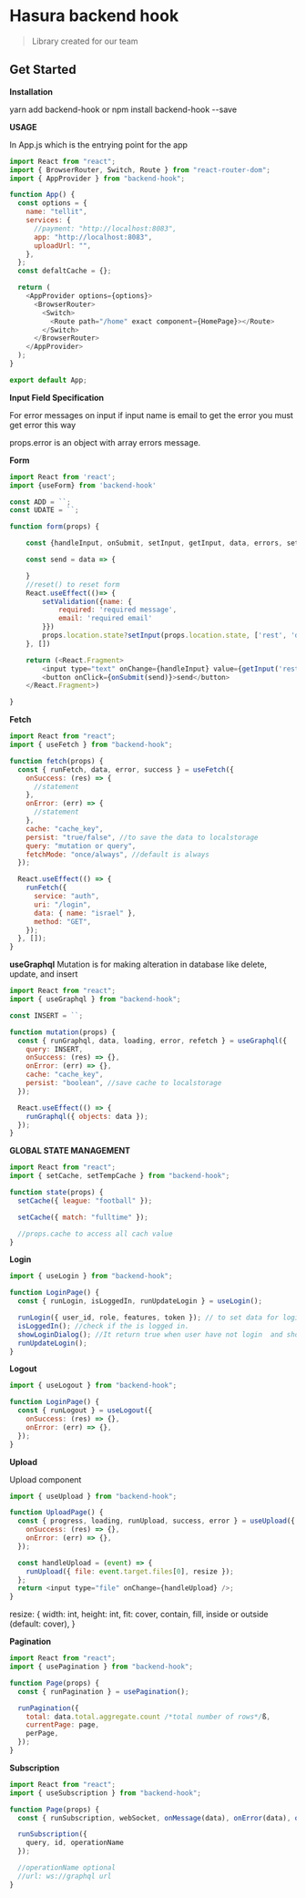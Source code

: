 # Hasura backend hook

> Library created for our team

## Get Started

**Installation**

yarn add backend-hook
or
npm install backend-hook --save

**USAGE**

In App.js which is the entrying point for the app

```javascript
import React from "react";
import { BrowserRouter, Switch, Route } from "react-router-dom";
import { AppProvider } from "backend-hook";

function App() {
  const options = {
    name: "tellit",
    services: {
      //payment: "http://localhost:8083",
      app: "http://localhost:8083",
      uploadUrl: "",
    },
  };
  const defaltCache = {};

  return (
    <AppProvider options={options}>
      <BrowserRouter>
        <Switch>
          <Route path="/home" exact component={HomePage}></Route>
        </Switch>
      </BrowserRouter>
    </AppProvider>
  );
}

export default App;
```

**Input Field Specification**

For error messages on input
if input name is email to get the error you must get error this way

props.error is an object with array errors message.

**Form**

```javascript
import React from 'react';
import {useForm} from 'backend-hook'

const ADD = ``;
const UDATE = ``;

function form(props) {

    const {handleInput, onSubmit, setInput, getInput, data, errors, setValidation, reset} = useForm()

    const send = data => {

    }
    //reset() to reset form
    React.useEffect(()=> {
        setValidation({name: {
            required: 'required message',
            email: 'required email'
        }})
        props.location.state?setInput(props.location.state, ['rest', 'description']):''
    }, [])

    return (<React.Fragment>
        <input type="text" onChange={handleInput} value={getInput('rest')} name="rest" error={errors}>
        <button onClick={onSubmit(send)}>send</button>
    </React.Fragment>)

}
```

**Fetch**

```javascript
import React from "react";
import { useFetch } from "backend-hook";

function fetch(props) {
  const { runFetch, data, error, success } = useFetch({
    onSuccess: (res) => {
      //statement
    },
    onError: (err) => {
      //statement
    },
    cache: "cache_key",
    persist: "true/false", //to save the data to localstorage
    query: "mutation or query",
    fetchMode: "once/always", //default is always
  });

  React.useEffect(() => {
    runFetch({
      service: "auth",
      uri: "/login",
      data: { name: "israel" },
      method: "GET",
    });
  }, []);
}
```

**useGraphql**
Mutation is for making alteration in database like delete, update, and insert

```javascript
import React from "react";
import { useGraphql } from "backend-hook";

const INSERT = ``;

function mutation(props) {
  const { runGraphql, data, loading, error, refetch } = useGraphql({
    query: INSERT,
    onSuccess: (res) => {},
    onError: (err) => {},
    cache: "cache_key",
    persist: "boolean", //save cache to localstorage
  });

  React.useEffect(() => {
    runGraphql({ objects: data });
  });
}
```

**GLOBAL STATE MANAGEMENT**

```javascript
import React from "react";
import { setCache, setTempCache } from "backend-hook";

function state(props) {
  setCache({ league: "football" });

  setCache({ match: "fulltime" });

  //props.cache to access all cach value
}
```

**Login**

```javascript
import { useLogin } from "backend-hook";

function LoginPage() {
  const { runLogin, isLoggedIn, runUpdateLogin } = useLogin();

  runLogin({ user_id, role, features, token }); // to set data for login;
  isLoggedIn(); //check if the is logged in.
  showLoginDialog(); //It return true when user have not login  and show dialog box with cache property anonymousDialog
  runUpdateLogin();
}
```

**Logout**

```javascript
import { useLogout } from "backend-hook";

function LoginPage() {
  const { runLogout } = useLogout({
    onSuccess: (res) => {},
    onError: (err) => {},
  });
}
```

**Upload**

Upload component

```javascript
import { useUpload } from "backend-hook";

function UploadPage() {
  const { progress, loading, runUpload, success, error } = useUpload({
    onSuccess: (res) => {},
    onError: (err) => {},
  });

  const handleUpload = (event) => {
    runUpload({ file: event.target.files[0], resize });
  };
  return <input type="file" onChange={handleUpload} />;
}
```

resize: {
width: int,
height: int,
fit: cover, contain, fill, inside or outside (default: cover),
}

**Pagination**

```javascript
import React from "react";
import { usePagination } from "backend-hook";

function Page(props) {
  const { runPagination } = usePagination();

  runPagination({
    total: data.total.aggregate.count /*total number of rows*/ß,
    currentPage: page,
    perPage,
  });
}
```

**Subscription**

```javascript
import React from "react";
import { useSubscription } from "backend-hook";

function Page(props) {
  const { runSubscription, webSocket, onMessage(data), onError(data), onConnected(), onConnectionStatus() } = useSubscription({option, url});

  runSubscription({
    query, id, operationName
  });

  //operationName optional
  //url: ws://graphql url
}
```
